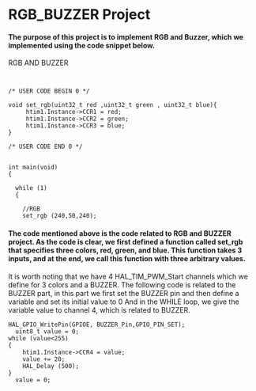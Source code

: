 # RGB_BUZZER Project


#### The purpose of this project is to implement RGB and Buzzer, which we implemented using the code snippet below.

RGB  AND  BUZZER


```

  
/* USER CODE BEGIN 0 */

void set_rgb(uint32_t red ,uint32_t green , uint32_t blue){
	 htim1.Instance->CCR1 = red;
	 htim1.Instance->CCR2 = green;
	 htim1.Instance->CCR3 = blue;
}

/* USER CODE END 0 */


int main(void)
{

  while (1)
  {
   
	//RGB
	set_rgb (240,50,240);

```

#### The code mentioned above is the code related to RGB and BUZZER project. As the code is clear, we first defined a function called  set_rgb  that specifies three colors, red, green, and blue. This function takes 3 inputs, and at the end, we call this function with three arbitrary values.
It is worth noting that we have 4  HAL_TIM_PWM_Start  channels which we define for 3 colors and a BUZZER.
The following code is related to the BUZZER part, in this part we first set the BUZZER pin and then define a variable and set its initial value to 0   And in the WHILE loop, we give the variable value to channel 4, which is related to BUZZER.

```
HAL_GPIO_WritePin(GPIOE, BUZZER_Pin,GPIO_PIN_SET);  
  uint8_t value = 0; 
while (value<255)
{
    htim1.Instance->CCR4 = value; 
    value += 20; 
    HAL_Delay (500); 
}
  value = 0; 
  
